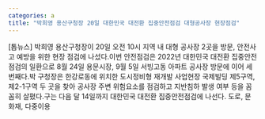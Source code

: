 ```yaml
---
categories: a
title: "박희영 용산구청장 20일 대한민국 대전환 집중안전점검 대형공사장 현장점검"
---
```

[톱뉴스] 박희영 용산구청장이 20일 오전 10시 지역 내 대형 공사장 2곳을 방문, 안전사고 예방을 위한 현장 점검에 나섰다.이번 안전점검은 2022년 대한민국 대전환 집중안전점검의 일환으로 8월 24일 용문시장, 9월 5일 서빙고동 아파트 공사장 방문에 이어 세 번째다.박 구청장은 한강로동에 위치한 도시정비형 재개발 사업현장 국제빌딩 제5구역, 제2-1구역 두 곳을 찾아 공사장 주변 위험요소를 점검하고 지반침하 발생 여부 등을 꼼꼼히 살폈다.구는 다음 달 14일까지 대한민국 대전환 집중안전점검에 나선다. 도로, 문화재, 다중이용